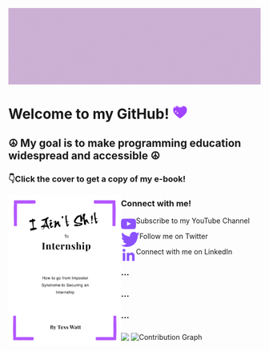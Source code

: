 ![Header](https://raw.githubusercontent.com/Tess314/Tess314/master/gh_banner.gif "Header")

# Welcome to my GitHub! <img src="https://raw.githubusercontent.com/Tess314/Tess314/master/heart.gif" width="30px">

## ☮️ My goal is to make programming education widespread and accessible ☮️

### 👇Click the cover to get a copy of my e-book!

[<img align="left" alt="Ebook" height="300px" src="https://raw.githubusercontent.com/Tess314/Tess314/master/cover.png"/>][Ebook]

### Connect with me!

[<img align="left" alt="YouTube" height="30px" src="https://raw.githubusercontent.com/Tess314/Tess314/master/youtube_logo.png"/>][YouTube]Subscribe to my YouTube Channel

[<img align="left" alt="Twitter" height="30px" src="https://raw.githubusercontent.com/Tess314/Tess314/master/twitter_logo.png"/>][Twitter]Follow me on Twitter

[<img align="left" alt="LinkedIn" height="30px" src="https://raw.githubusercontent.com/Tess314/Tess314/master/linkedin_logo.png"/>][LinkedIn]Connect with me on LinkedIn

### ...
### ...
### ...
### 

<img align="center" src="https://github-readme-stats.vercel.app/api?username=Tess314&show_icons=true&line_height=27&count_private=true&title_color=8C52FF"/>

<img src="https://activity-graph.herokuapp.com/graph?username=Tess314&theme=xcode" alt="Contribution Graph" align="center" />

<!-- <img align="center" src="https://github-readme-stats.vercel.app/api/top-langs/?username=Tess314&layout=compact&title_color=8C52FF"/> -->

[Ebook]: https://gumroad.com/tesswatt
[YouTube]: https://www.youtube.com/channel/UCGCR-PjumUZeuMc0zZOIZdA
[Twitter]: https://twitter.com/TessWOfficial
[LinkedIn]: https://www.linkedin.com/in/tess-watt-4882941b3/
